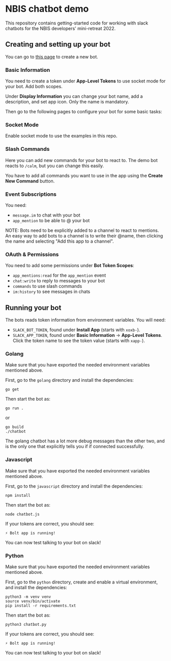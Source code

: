 NBIS chatbot demo
=================

This repository contains getting-started code for working with slack chatbots
for the NBIS developers' mini-retreat 2022.

## Creating and setting up your bot

You can go to [this page](https://api.slack.com/apps?new_app=1) to create a new
bot.

### Basic Information

You need to create a token under **App-Level Tokens** to use socket mode for
your bot. Add both scopes.

Under **Display Information** you can change your bot name, add a description,
and set app icon. Only the name is mandatory.

Then go to the following pages to configure your bot for some basic tasks:

### Socket Mode

Enable socket mode to use the examples in this repo.

### Slash Commands

Here you can add new commands for your bot to react to. The demo bot reacts to
`/calm`, but you can change this easily.

You have to add all commands you want to use in the app using the **Create New
Command** button.

### Event Subscriptions

You need:
 - `message.im` to chat with your bot
 - `app_mention` to be able to @ your bot

NOTE: Bots need to be explicitly added to a channel to react to mentions. An
easy way to add bots to a channel is to write their @name, then clicking the
name and selecting "Add this app to a channel".

### OAuth & Permissions

You need to add some permissions under **Bot Token Scopes**:
 - `app_mentions:read` for the `app_mention` event
 - `chat:write` to reply to messages to your bot
 - `commands` to use slash commands
 - `im:history` to see messages in chats

## Running your bot

The bots reads token information from environment variables. You will need:
 - `SLACK_BOT_TOKEN`, found under **Install App** (starts with `xoxb-`).
 - `SLACK_APP_TOKEN`, found under **Basic Information** -> **App-Level Tokens**.
   Click the token name to see the token value (starts with `xapp-`).

### Golang

Make sure that you have exported the needed environment variables mentioned
above.

First, go to the `golang` directory and install the dependencies:
```
go get
```

Then start the bot as:
```
go run .
```
or
```
go build
./chatbot
```

The golang chatbot has a lot more debug messages than the other two, and is the
only one that explicitly tells you if if connected successfully.

### Javascript

Make sure that you have exported the needed environment variables mentioned
above.

First, go to the `javascript` directory and install the dependencies:
```
npm install
```

Then start the bot as:
```
node chatbot.js
```

If your tokens are correct, you should see:
```
⚡️ Bolt app is running!
```

You can now test talking to your bot on slack!


### Python

Make sure that you have exported the needed environment variables mentioned
above.

First, go to the `python` directory, create and enable a virtual environment,
and install the dependencies:
```
python3 -m venv venv
source venv/bin/activate
pip install -r requirements.txt
```

Then start the bot as:
```
python3 chatbot.py
```

If your tokens are correct, you should see:
```
⚡️ Bolt app is running!
```

You can now test talking to your bot on slack!
